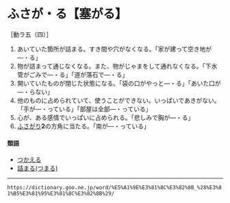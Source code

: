 # ふさが・る【塞がる】

［動ラ五（四）］
1.  あいていた箇所が詰まる。すき間や穴がなくなる。「家が建って空き地が―・る」
2.  物が詰まって通じなくなる。また、物がじゃまをして通れなくなる。「下水管がごみで―・る」「道が落石で―・る」
3.  開いていたものが閉じた状態になる。「袋の口がやっと―・る」「あいた口が―・らない」
4.  他のものに占められていて、使うことができない。いっぱいであきがない。「手が―・っている」「部屋は全部―・っている」
5.  心が、ある感情でいっぱいに占められる。「悲しみで胸が―・る」
6.  [ふさがり](https://dictionary.goo.ne.jp/word/%E5%A1%9E%E3%81%8C%E3%82%8A_%28%E3%81%B5%E3%81%95%E3%81%8C%E3%82%8A%29/#jn-192229)**2**の方角に当たる。「南が―・っている」
    

#### 類語

-   [つかえる](https://dictionary.goo.ne.jp/word/%E6%94%AF%E3%81%88%E3%82%8B_%28%E3%81%A4%E3%81%8B%E3%81%88%E3%82%8B%29/#jn-146570)
-   [詰まる(つまる)](https://dictionary.goo.ne.jp/word/%E8%A9%B0%E3%82%8B_%28%E3%81%A4%E3%81%BE%E3%82%8B%29/#jn-148202)

---
`https://dictionary.goo.ne.jp/word/%E5%A1%9E%E3%81%8C%E3%82%8B_%28%E3%81%B5%E3%81%95%E3%81%8C%E3%82%8B%29/`